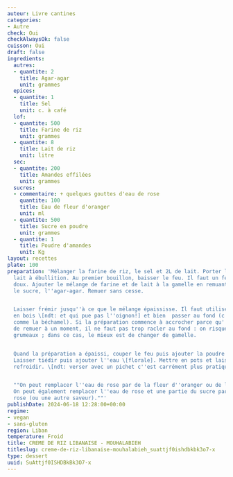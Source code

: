 ```yaml
---
auteur: Livre cantines
categories:
- Autre
check: Oui
checkAlwaysOk: false
cuisson: Oui
draft: false
ingredients:
  autres:
  - quantite: 2
    title: Agar-agar
    unit: grammes
  epices:
  - quantite: 1
    title: Sel
    unit: c. à café
  lof:
  - quantite: 500
    title: Farine de riz
    unit: grammes
  - quantite: 8
    title: Lait de riz
    unit: litre
  sec:
  - quantite: 200
    title: Amandes effilées
    unit: grammes
  sucres:
  - commentaire: + quelques gouttes d'eau de rose
    quantite: 100
    title: Eau de fleur d'oranger
    unit: ml
  - quantite: 500
    title: Sucre en poudre
    unit: grammes
  - quantite: 1
    title: Poudre d'amandes
    unit: Kg
layout: recettes
plate: 100
preparation: 'Mélanger la farine de riz, le sel et 2L de lait. Porter le reste du
  lait à ébullition. Au premier bouillon, baisser le feu. Il faut un feu large et
  doux. Ajouter le mélange de farine et de lait à la gamelle en remuant. Ajouter également
  le sucre, l''agar-agar. Remuer sans cesse.


  Laisser frémir jusqu''à ce que le mélange épaississe. Il faut utiliser une spatule
  en bois \[ndt: et qui pue pas l''oignon!] et bien  passer au fond (c''est un peu
  comme la béchamel). Si la préparation commence à accrocher parce qu''on a oublié
  de remuer à un moment, il ne faut pas trop racler au fond : on risque de faire des
  grumeaux ; dans ce cas, le mieux est de changer de gamelle.


  Quand la préparation a épaissi, couper le feu puis ajouter la poudre d''amande.
  Laisser tiédir puis ajouter l''eau \[florale]. Mettre en pots et laisser complètement
  refroidir. \[ndt: verser avec un pichet c''est carrément plus pratique qu''une louche]


  ""On peut remplacer l''eau de rose par de la fleur d''oranger ou de l''amaretto.
  On peut également remplacer l''eau de rose et une partie du sucre par un sirop de
  rose (ou une autre saveur).""'
publishDate: 2024-06-18 12:28:00+00:00
regime:
- vegan
- sans-gluten
region: Liban
temperature: Froid
title: CREME DE RIZ LIBANAISE - MOUHALABIEH
titleslug: creme-de-riz-libanaise-mouhalabieh_suattjf0ishdbkbk3o7-x
type: dessert
uuid: SuAttjf0ISHDBkBk3O7-x
---
```

